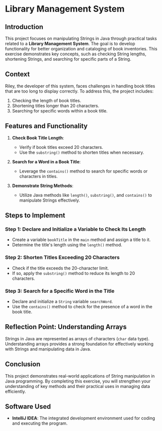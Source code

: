 # Library Management System

## Introduction
This project focuses on manipulating Strings in Java through practical tasks related to a **Library Management System**. The goal is to develop functionality for better organization and cataloging of book inventories. This exercise demonstrates key concepts, such as checking String lengths, shortening Strings, and searching for specific parts of a String.

## Context
Riley, the developer of this system, faces challenges in handling book titles that are too long to display correctly. To address this, the project includes:
1. Checking the length of book titles.
2. Shortening titles longer than 20 characters.
3. Searching for specific words within a book title.

## Features and Functionality
1. **Check Book Title Length**:
   - Verify if book titles exceed 20 characters.
   - Use the `substring()` method to shorten titles when necessary.

2. **Search for a Word in a Book Title**:
   - Leverage the `contains()` method to search for specific words or characters in titles.

3. **Demonstrate String Methods**:
   - Utilize Java methods like `length()`, `substring()`, and `contains()` to manipulate Strings effectively.

## Steps to Implement
### Step 1: Declare and Initialize a Variable to Check Its Length
- Create a variable `bookTitle` in the `main` method and assign a title to it.
- Determine the title's length using the `length()` method.

### Step 2: Shorten Titles Exceeding 20 Characters
- Check if the title exceeds the 20-character limit.
- If so, apply the `substring()` method to reduce its length to 20 characters.

### Step 3: Search for a Specific Word in the Title
- Declare and initialize a `String` variable `searchWord`.
- Use the `contains()` method to check for the presence of a word in the book title.

## Reflection Point: Understanding Arrays
Strings in Java are represented as arrays of characters (`char` data type). Understanding arrays provides a strong foundation for effectively working with Strings and manipulating data in Java.

## Conclusion
This project demonstrates real-world applications of String manipulation in Java programming. By completing this exercise, you will strengthen your understanding of key methods and their practical uses in managing data efficiently.

## Software Used
- **IntelliJ IDEA**: The integrated development environment used for coding and executing the program.
